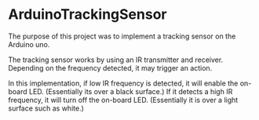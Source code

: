 # ArduinoTrackingSensor

The purpose of this project was to implement a tracking sensor on the Arduino uno.

The tracking sensor works by using an IR transmitter and receiver. Depending on the frequency detected, it may trigger an action.

In this implementation, if low IR frequency is detected, it will enable the on-board LED. (Essentially its over a black surface.)
If it detects a high IR frequency, it will turn off the on-board LED. (Essentially it is over a light surface such as white.)
